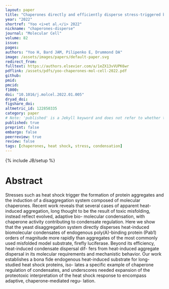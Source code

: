 ```yaml
---
layout: paper
title: "Chaperones directly and efficiently disperse stress-triggered biomolecular condensates"
year: "2022"
shortref: "Yoo <i>et al.</i> 2022"
nickname: "chaperones-disperse"
journal: "Molecular Cell"
volume: 82
issue: 
pages: 
authors: "Yoo H, Bard JAM, Pilipenko E, Drummond DA"
image: /assets/images/papers/default-paper.svg
redirect_from: 
fulltext: https://authors.elsevier.com/a/1eZX13vVUPK6wr
pdflink: /assets/pdfs/yoo-chaperones-mol-cell-2022.pdf
github: 
pmid: 
pmcid: 
f1000: 
doi: "10.1016/j.molcel.2022.01.005"
dryad_doi:
figshare_doi: 
altmetric_id: 122850335
category: paper
# Note: 'published' is a Jekyll keyword and does not refer to whether the paper is published, but rather to whether this Markdown should be part of the rendered site.
published: true
preprint: false
embargo: false	
peerreview: true
review: false
tags: [chaperones, heat shock, stress, condensation]
---
```

{% include JB/setup %}

# Abstract 

Stresses such as heat shock trigger the formation of protein aggregates and the induction of a disaggregation
system composed of molecular chaperones. Recent work reveals that several cases of apparent heat-
induced aggregation, long thought to be the result of toxic misfolding, instead reflect evolved, adaptive bio-
molecular condensation, with chaperone activity contributing to condensate regulation. Here we show that
the yeast disaggregation system directly disperses heat-induced biomolecular condensates of endogenous
poly(A)-binding protein (Pab1) orders of magnitude more rapidly than aggregates of the most commonly used
misfolded model substrate, firefly luciferase. Beyond its efficiency, heat-induced condensate dispersal dif-
fers from heat-induced aggregate dispersal in its molecular requirements and mechanistic behavior. Our
work establishes a bona fide endogenous heat-induced substrate for long-studied heat shock proteins, iso-
lates a specific example of chaperone regulation of condensates, and underscores needed expansion of the
proteotoxic interpretation of the heat shock response to encompass adaptive, chaperone-mediated regu-
lation.
